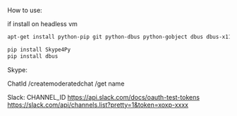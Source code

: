 How to use:

if install on headless vm

```bash
apt-get install python-pip git python-dbus python-gobject dbus dbus-x11 xvfb fluxbox

pip install Skype4Py
pip install dbus
```





Skype:

ChatId
/createmoderatedchat
/get name


Slack:
CHANNEL_ID
https://api.slack.com/docs/oauth-test-tokens
https://slack.com/api/channels.list?pretty=1&token=xoxp-xxxx



